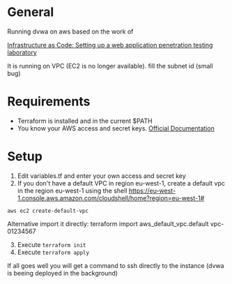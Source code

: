 # General

Running dvwa on aws based on the work of

[Infrastructure as Code: Setting up a web application penetration testing laboratory](https://avasdream.engineer/terraform-hacking-lab)

It is running on VPC (EC2 is no longer available). fill the subnet id (small bug)
# Requirements

- Terraform is installed and in the current \$PATH
- You know your AWS access and secret keys. [Official Documentation](https://docs.aws.amazon.com/general/latest/gr/aws-sec-cred-types.html)

# Setup

1. Edit variables.tf and enter your own access and secret key
2. If you don't have a default VPC in region eu-west-1, create a default vpc in the region eu-west-1 using the shell 
https://eu-west-1.console.aws.amazon.com/cloudshell/home?region=eu-west-1#

`aws ec2 create-default-vpc`

Alternative import it directly: terraform import aws_default_vpc.default vpc-01234567

3. Execute `terraform init`
4. Execute `terraform apply`

If all goes well you will get a command to ssh directly to the instance (dvwa is beeing deployed in the background)

